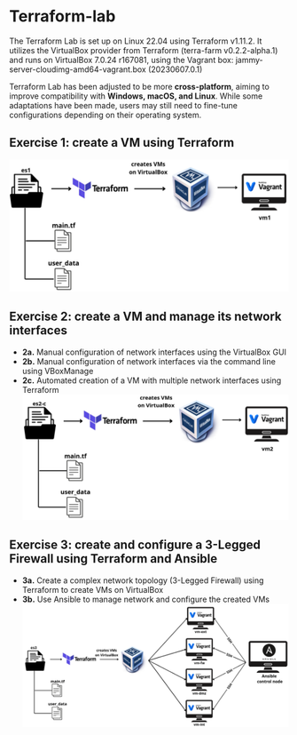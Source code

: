 # Terraform-lab
The Terraform Lab is set up on Linux 22.04 using Terraform v1.11.2. It utilizes the VirtualBox provider from Terraform (terra-farm v0.2.2-alpha.1) 
and runs on VirtualBox 7.0.24 r167081, using the Vagrant box: jammy-server-cloudimg-amd64-vagrant.box (20230607.0.1)

Terraform Lab has been adjusted to be more **cross-platform**, aiming to improve compatibility with **Windows, macOS, and Linux**. 
While some adaptations have been made, users may still need to fine-tune configurations depending on their operating system.

## Exercise 1: create a VM using Terraform

![](images/es1.png)

## Exercise 2: create a VM and manage its network interfaces
- **2a.** Manual configuration of network interfaces using the VirtualBox GUI
- **2b.** Manual configuration of network interfaces via the command line using VBoxManage
- **2c.** Automated creation of a VM with multiple network interfaces using Terraform
![](images/es2-c.png)

## Exercise 3: create and configure a 3-Legged Firewall using Terraform and Ansible
- **3a.** Create a complex network topology (3-Legged Firewall) using Terraform to create VMs on VirtualBox
- **3b.** Use Ansible to manage network and configure the created VMs
![](images/es3.png)
